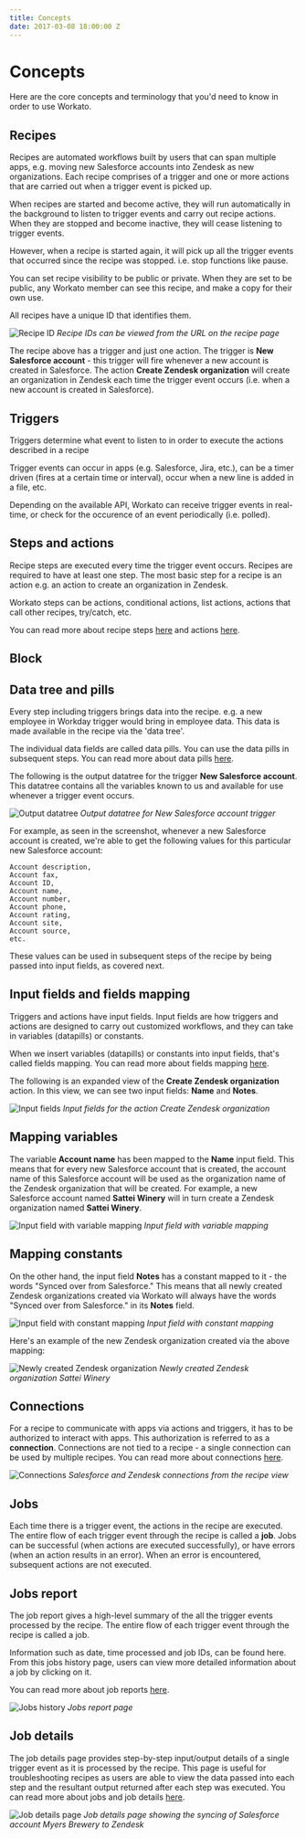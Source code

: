 ```yaml
---
title: Concepts
date: 2017-03-08 18:00:00 Z
---
```


# Concepts

Here are the core concepts and terminology that you'd need to know in order to use Workato.

## Recipes
Recipes are automated workflows built by users that can span multiple apps, e.g. moving new Salesforce accounts into Zendesk as new organizations. Each recipe comprises of a trigger and one or more actions that are carried out when a trigger event is picked up.

When recipes are started and become active, they will run automatically in the background to listen to trigger events and carry out recipe actions. When they are stopped and become inactive, they will cease listening to trigger events.

However, when a recipe is started again, it will pick up all the trigger events that occurred since the recipe was stopped. i.e. stop functions like pause.

You can set recipe visibility to be public or private. When they are set to be public, any Workato member can see this recipe, and make a copy for their own use.

All recipes have a unique ID that identifies them.

![Recipe ID](/assets/images/workato-concepts/recipe-id.png)
*Recipe IDs can be viewed from the URL on the recipe page*

The recipe above has a trigger and just one action. The trigger is **New Salesforce account** - this trigger will fire whenever a new account is created in Salesforce. The action **Create Zendesk organization** will create an organization in Zendesk each time the trigger event occurs (i.e. when a new account is created in Salesforce).

## Triggers
Triggers determine what event to listen to in order to execute the actions described in a recipe

Trigger events can occur in apps (e.g. Salesforce, Jira, etc.), can be a timer driven (fires at a certain time or interval), occur when a new line is added in a file, etc.

Depending on the available API, Workato can receive trigger events in real-time, or check for the occurence of an event periodically (i.e. polled).

## Steps and actions
Recipe steps are executed every time the trigger event occurs. Recipes are required to have at least one step. The most basic step for a recipe is an action e.g. an action to create an organization in Zendesk.

Workato steps can be actions, conditional actions, list actions, actions that call other recipes, try/catch, etc.

You can read more about recipe steps [here](/recipes/steps.md) and actions [here](/recipes/actions.md).

## Block

## Data tree and pills
Every step including triggers brings data into the recipe. e.g. a new employee in Workday trigger would bring in employee data. This data is made available in the recipe via the 'data tree'.

The individual data fields are called data pills. You can use the data pills in subsequent steps. You can read more about data pills [here](/recipes/data-pills.md).

The following is the output datatree for the trigger **New Salesforce account**. This datatree contains all the variables known to us and available for use whenever a trigger event occurs.

![Output datatree](/assets/images/workato-concepts/output-datatree.png)
*Output datatree for New Salesforce account trigger*

For example, as seen in the screenshot, whenever a new Salesforce account is created, we're able to get the following values for this particular new Salesforce account:
```
Account description,
Account fax,
Account ID,
Account name,
Account number,
Account phone,
Account rating,
Account site,
Account source,
etc.
```

These values can be used in subsequent steps of the recipe by being passed into input fields, as covered next.

## Input fields and fields mapping
Triggers and actions have input fields. Input fields are how triggers and actions are designed to carry out customized workflows, and they can take in variables (datapills) or constants.

When we insert variables (datapills) or constants into input fields, that's called fields mapping. You can read more about fields mapping [here](/recipes/mapping.md).

The following is an expanded view of the **Create Zendesk organization** action. In this view, we can see two input fields: **Name** and **Notes**.

![Input fields](/assets/images/workato-concepts/input-fields.png)
*Input fields for the action Create Zendesk organization*

## Mapping variables
The variable **Account name** has been mapped to the **Name** input field. This means that for every new Salesforce account that is created, the account name of this Salesforce account will be used as the organization name of the Zendesk organization that will be created. For example, a new Salesforce account named **Sattei Winery** will in turn create a Zendesk organization named **Sattei Winery**.

![Input field with variable mapping](/assets/images/workato-concepts/input-field-with-variable.png)
*Input field with variable mapping*

## Mapping constants
On the other hand, the input field **Notes** has a constant mapped to it - the words "Synced over from Salesforce." This means that all newly created Zendesk organizations created via Workato will always have the words "Synced over from Salesforce." in its **Notes** field.

![Input field with constant mapping](/assets/images/workato-concepts/input-field-with-constant.png)
*Input field with constant mapping*

Here's an example of the new Zendesk organization created via the above mapping:

![Newly created Zendesk organization](/assets/images/workato-concepts/zendesk-organization.png)
*Newly created Zendesk organization Sattei Winery*

## Connections
For a recipe to communicate with apps via actions and triggers, it has to be authorized to interact with apps. This authorization is referred to as a **connection**. Connections are not tied to a recipe - a single connection can be used by multiple recipes. You can read more about connections [here](/connections.md).

![Connections](/assets/images/workato-concepts/connections.png)
*Salesforce and Zendesk connections from the recipe view*

## Jobs
Each time there is a trigger event, the actions in the recipe are executed. The entire flow of each trigger event through the recipe is called a **job**. Jobs can be successful (when actions are executed successfully), or have errors (when an action results in an error). When an error is encountered, subsequent actions are not executed.

## Jobs report
The job report gives a high-level summary of the all the trigger events processed by the recipe. The entire flow of each trigger event through the recipe is called a job.

Information such as date, time processed and job IDs, can be found here. From this jobs history page, users can view more detailed information about a job by clicking on it.

You can read more about job reports [here](/recipes/jobs-report.md).

![Jobs history](/assets/images/workato-concepts/jobs-history.png)
*Jobs report page*

## Job details
The job details page provides step-by-step input/output details of a single trigger event as it is processed by the recipe. This page is useful for troubleshooting recipes as users are able to view the data passed into each step and the resultant output returned after each step was executed. You can read more about jobs and job details [here](recipes/jobs.md).

![Job details page](/assets/images/workato-concepts/job-details-page.gif)
*Job details page showing the syncing of Salesforce account Myers Brewery to Zendesk*
